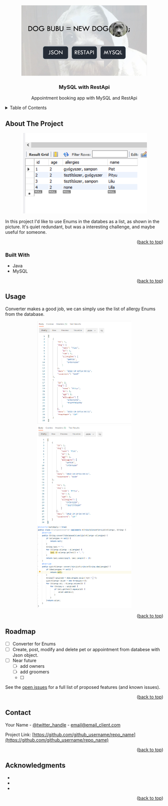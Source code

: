 
<a name="readme-top"></a>


<!-- PROJECT LOGO -->
<br />
<div align="center">
 
 <img src="img/api.jpg" alt="Logo" width="400">
 

<h3 align="center">MySQL with RestApi </h3>

  <p align="center">
    Appointment booking app with MySQL and RestApi
    <br />
  
</div>
<!-- TABLE OF CONTENTS -->
<details>
  <summary>Table of Contents</summary>
  <ol>
    <li>
      <a href="#about-the-project">About The Project</a>
      <ul>
        <li><a href="#built-with">Built With</a></li>
      </ul>
    </li>
    <li>
      <a href="#getting-started">Getting Started</a>
      <ul>
        <li><a href="#prerequisites">Prerequisites</a></li>
        <li><a href="#installation">Installation</a></li>
      </ul>
    </li>
    <li><a href="#usage">Usage</a></li>
    <li><a href="#roadmap">Roadmap</a></li>
    <li><a href="#contributing">Contributing</a></li>
    <li><a href="#license">License</a></li>
    <li><a href="#contact">Contact</a></li>
    <li><a href="#acknowledgments">Acknowledgments</a></li>
  </ol>
</details>



<!-- ABOUT THE PROJECT -->
## About The Project
<p align="center">
 <img src="img/adatbázis tábla dogs.png" alt="Logo" width="400">
 
In this project I'd like to use Enums in the databes as a list, as shown in the picture. It's quiet redundant, but was a interesting challenge, and maybe useful for someone. 


<p align="right">(<a href="#readme-top">back to top</a>)</p>



### Built With

* Java
* MySQL

<p align="right">(<a href="#readme-top">back to top</a>)</p>





<!-- USAGE EXAMPLES -->
## Usage
Converter makes a good job, we can simply use the list of allergy Enums from the database.
<p align="center">
 <img src="img/appointment_json.png" alt="Logo" width="300">
 <img src="img/dogs_json.png" alt="Logo" width="300">
 <img src="img/converter.png" alt="Logo" width="300">




<p align="right">(<a href="#readme-top">back to top</a>)</p>



<!-- ROADMAP -->
## Roadmap

- [ ] Converter for Enums
- [ ] Create, post, modify and delete pet or appointment from databese with Json object.
- [ ] Near future
    - [ ] add owners
    - [ ] add groomers
    - [ ] 

See the [open issues](https://github.com/github_username/repo_name/issues) for a full list of proposed features (and known issues).

<p align="right">(<a href="#readme-top">back to top</a>)</p>




<!-- CONTACT -->
## Contact

Your Name - [@twitter_handle](https://twitter.com/twitter_handle) - email@email_client.com

Project Link: [https://github.com/github_username/repo_name](https://github.com/github_username/repo_name)

<p align="right">(<a href="#readme-top">back to top</a>)</p>



<!-- ACKNOWLEDGMENTS -->
## Acknowledgments

* []()
* []()
* []()

<p align="right">(<a href="#readme-top">back to top</a>)</p>




